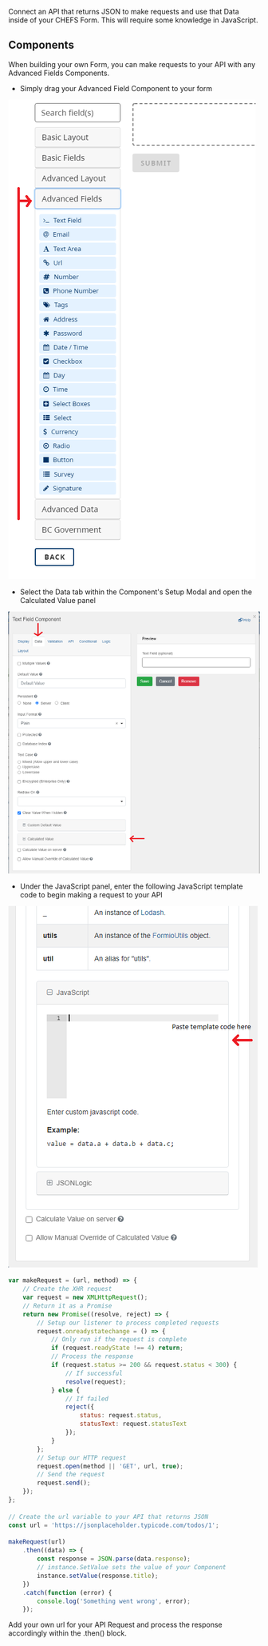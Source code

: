 Connect an API that returns JSON to make requests and use that Data inside of your CHEFS Form. This will require some knowledge in JavaScript.

## Components

When building your own Form, you can make requests to your API with any Advanced Fields Components.

- Simply drag your Advanced Field Component to your form

![HTML Tag: div, CSS Class: alert alert-primary](images/advanced_fields.png)

- Select the Data tab within the Component's Setup Modal and open the Calculated Value panel

![HTML Tag: div, CSS Class: alert alert-primary](images/config_modal.png)

- Under the JavaScript panel, enter the following JavaScript template code to begin making a request to your API

![HTML Tag: div, CSS Class: alert alert-primary](images/javascript_panel.png)

```javascript
var makeRequest = (url, method) => {
    // Create the XHR request
    var request = new XMLHttpRequest();
    // Return it as a Promise
    return new Promise((resolve, reject) => {
        // Setup our listener to process completed requests
        request.onreadystatechange = () => {
            // Only run if the request is complete
            if (request.readyState !== 4) return;
            // Process the response
            if (request.status >= 200 && request.status < 300) {
                // If successful
                resolve(request);
            } else {
                // If failed
                reject({
                    status: request.status,
                    statusText: request.statusText
                });
            }
        };
        // Setup our HTTP request
        request.open(method || 'GET', url, true);
        // Send the request
        request.send();
    });
};

// Create the url variable to your API that returns JSON
const url = 'https://jsonplaceholder.typicode.com/todos/1';

makeRequest(url)
    .then((data) => {
        const response = JSON.parse(data.response);
        // instance.SetValue sets the value of your Component
        instance.setValue(response.title);
    })
    .catch(function (error) {
        console.log('Something went wrong', error);
    });
```

Add your own url for your API Request and process the response accordingly within the .then() block.
